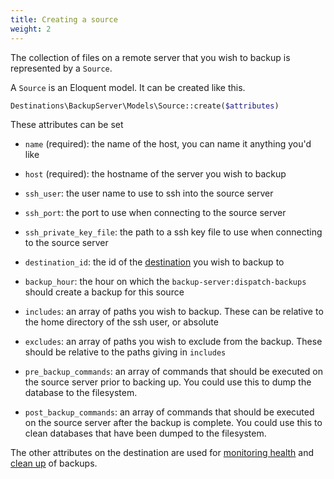 ```yaml
---
title: Creating a source
weight: 2
---
```



The collection of files on a remote server that you wish to backup is represented by a `Source`.

A `Source` is an Eloquent model. It can be created like this.

```php
Destinations\BackupServer\Models\Source::create($attributes)
```

These attributes can be set

- `name` (required): the name of the host, you can name it anything you'd like
- `host` (required):  the hostname of the server you wish to backup
- `ssh_user`: the user name to use to ssh into the source server
- `ssh_port`: the port to use when connecting to the source server
- `ssh_private_key_file`: the path to a ssh key file to use when connecting to the source server
- `destination_id`: the id of the [destination](/docs/laravel-backup-server/v1/taking-backups/creating-a-destination) you wish to backup to

- `backup_hour`: the hour on which the `backup-server:dispatch-backups` should create a backup for this source

- `includes`: an array of paths you wish to backup. These can be relative to the home directory of the ssh user, or absolute
- `excludes`: an array of paths you wish to exclude from the backup. These should be relative to the paths giving in `includes`

- `pre_backup_commands`: an array of commands that should be executed on the source server prior to backing up. You could use this to dump the database to the filesystem.
- `post_backup_commands`: an array of commands that should be executed on the source server after the backup is complete. You could use this to clean databases that have been dumped to the filesystem.

The other attributes on the destination are used for [monitoring health](docs/laravel-backup-server/v1/monitoring-the-health-of-all-backups/the-monitoring-process) and [clean up](/docs/laravel-backup-server/v1/cleaning-up-backups/the-cleanup-process) of backups.

